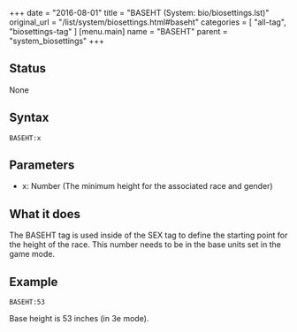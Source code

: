 +++
date = "2016-08-01"
title = "BASEHT (System: bio/biosettings.lst)"
original_url = "/list/system/biosettings.html#baseht"
categories = [ "all-tag", "biosettings-tag" ]
[menu.main]
    name = "BASEHT"
    parent = "system_biosettings"
+++

## Status

None

## Syntax

`BASEHT:x`

## Parameters

-   x: Number (The minimum height for the associated
    race and gender)



What it does
------------

The BASEHT tag is used inside of the SEX tag to define the starting
point for the height of the race. This number needs to be in the base
units set in the game mode.

Example
-------

`BASEHT:53`

Base height is 53 inches (in 3e mode).

